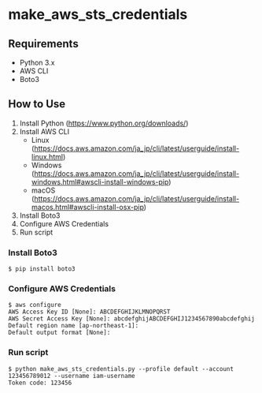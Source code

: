 # make_aws_sts_credentials

## Requirements
- Python 3.x
- AWS CLI
- Boto3

## How to Use
1. Install Python (https://www.python.org/downloads/)
2. Install AWS CLI
    - Linux (https://docs.aws.amazon.com/ja_jp/cli/latest/userguide/install-linux.html)
    - Windows (https://docs.aws.amazon.com/ja_jp/cli/latest/userguide/install-windows.html#awscli-install-windows-pip)
    - macOS (https://docs.aws.amazon.com/ja_jp/cli/latest/userguide/install-macos.html#awscli-install-osx-pip)
3. Install Boto3
4. Configure AWS Credentials
5. Run script

### Install Boto3
```
$ pip install boto3
```

### Configure AWS Credentials
```
$ aws configure
AWS Access Key ID [None]: ABCDEFGHIJKLMNOPQRST
AWS Secret Access Key [None]: abcdefghijABCDEFGHIJ1234567890abcdefghij
Default region name [ap-northeast-1]:
Default output format [None]:
```

### Run script
```
$ python make_aws_sts_credentials.py --profile default --account 123456789012 --username iam-username
Token code: 123456
```
